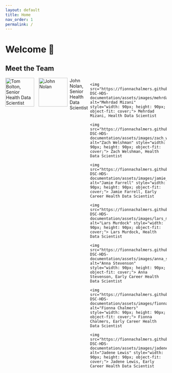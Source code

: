 ```yaml
---
layout: default
title: Home
nav_order: 1
permalink: /
---
```


# Welcome 👋

## Meet the Team

<div style="display: flex; gap: 7px;">
    <img src="https://fionnachalmers.github.io/BHF-DSC-HDS-documentation/assets/images/tom_bolton.png" alt="Tom Bolton, Senior Health Data Scientist" style="width: 90px; height: 90px; object-fit: cover;"> 
    </p>
    <img src="https://fionnachalmers.github.io/BHF-DSC-HDS-documentation/assets/images/john_nolan.png" alt="John Nolan" style="width: 90px; height: 90px; object-fit: cover;"> John Nolan, Senior Health Data Scientist
    
    <img src="https://fionnachalmers.github.io/BHF-DSC-HDS-documentation/assets/images/mehrdad_mizani.png" alt="Mehrdad Mizani" style="width: 90px; height: 90px; object-fit: cover;"> Mehrdad Mizani, Health Data Scientist
    
    <img src="https://fionnachalmers.github.io/BHF-DSC-HDS-documentation/assets/images/zach_welshman.png" alt="Zach Welshman" style="width: 90px; height: 90px; object-fit: cover;"> Zach Welshman, Health Data Scientist
    
    <img src="https://fionnachalmers.github.io/BHF-DSC-HDS-documentation/assets/images/jamie_farrell.png" alt="Jamie Farrell" style="width: 90px; height: 90px; object-fit: cover;"> Jamie Farrell, Early Career Health Data Scientist
    
    <img src="https://fionnachalmers.github.io/BHF-DSC-HDS-documentation/assets/images/lars_murdock.png" alt="Lars Murdock" style="width: 90px; height: 90px; object-fit: cover;"> Lars Murdock, Health Data Scientist
    
    <img src="https://fionnachalmers.github.io/BHF-DSC-HDS-documentation/assets/images/anna_stevenson.png" alt="Anna Stevenson" style="width: 90px; height: 90px; object-fit: cover;"> Anna Stevenson, Early Career Health Data Scientist
    
    <img src="https://fionnachalmers.github.io/BHF-DSC-HDS-documentation/assets/images/fionna_chalmers.png" alt="Fionna Chalmers" style="width: 90px; height: 90px; object-fit: cover;"> Fionna Chalmers, Early Career Health Data Scientist
    
    <img src="https://fionnachalmers.github.io/BHF-DSC-HDS-documentation/assets/images/jadene_lewis.png" alt="Jadene Lewis" style="width: 90px; height: 90px; object-fit: cover;"> Jadene Lewis, Early Career Health Data Scientist
</div>
